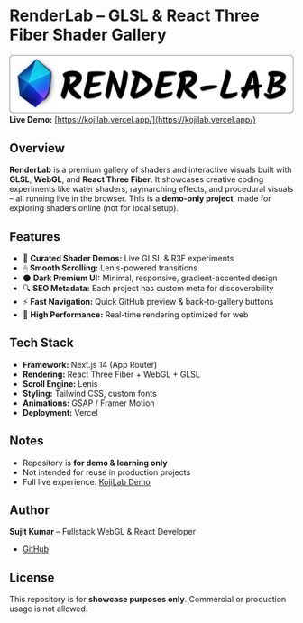 # RenderLab – GLSL & React Three Fiber Shader Gallery
![RenderLab Banner](./public/Renderlab_text.png)  
**Live Demo:** [https://kojilab.vercel.app/](https://kojilab.vercel.app/)

## Overview
**RenderLab** is a premium gallery of shaders and interactive visuals built with **GLSL**, **WebGL**, and **React Three Fiber**. It showcases creative coding experiments like water shaders, raymarching effects, and procedural visuals – all running live in the browser. This is a **demo-only project**, made for exploring shaders online (not for local setup).

## Features
- 🎨 **Curated Shader Demos:** Live GLSL & R3F experiments  
- 🖱 **Smooth Scrolling:** Lenis-powered transitions  
- 🌑 **Dark Premium UI:** Minimal, responsive, gradient-accented design  
- 🔍 **SEO Metadata:** Each project has custom meta for discoverability  
- ⚡ **Fast Navigation:** Quick GitHub preview & back-to-gallery buttons  
- 🚀 **High Performance:** Real-time rendering optimized for web  

## Tech Stack
- **Framework:** Next.js 14 (App Router)  
- **Rendering:** React Three Fiber + WebGL + GLSL  
- **Scroll Engine:** Lenis  
- **Styling:** Tailwind CSS, custom fonts  
- **Animations:** GSAP / Framer Motion  
- **Deployment:** Vercel  

## Notes
- Repository is **for demo & learning only**  
- Not intended for reuse in production projects  
- Full live experience: [KojiLab Demo](https://kojilab.vercel.app/)  

## Author
**Sujit Kumar** – Fullstack WebGL & React Developer  
- [GitHub](https://github.com/sujitkoji)  

## License
This repository is for **showcase purposes only**. Commercial or production usage is not allowed.

